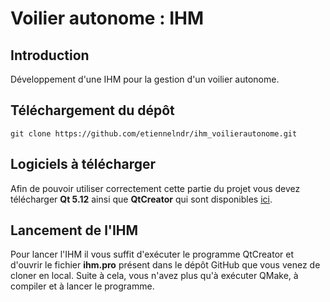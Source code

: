 Voilier autonome : IHM
======================

Introduction
------------

Développement d'une IHM pour la gestion d'un voilier autonome.


Téléchargement du dépôt
-----------------------

```
git clone https://github.com/etiennelndr/ihm_voilierautonome.git
```

Logiciels à télécharger
-----------------------

Afin de pouvoir utiliser correctement cette partie du projet vous devez télécharger **Qt 5.12** ainsi que **QtCreator** 
qui sont disponibles [ici](https://www.qt.io/download).


Lancement de l'IHM
------------------

Pour lancer l'IHM il vous suffit d'exécuter le programme QtCreator et d'ouvrir le fichier **ihm.pro** présent dans
le dépôt GitHub que vous venez de cloner en local. Suite à cela, vous n'avez plus qu'à exécuter QMake, à compiler et à 
lancer le programme.
